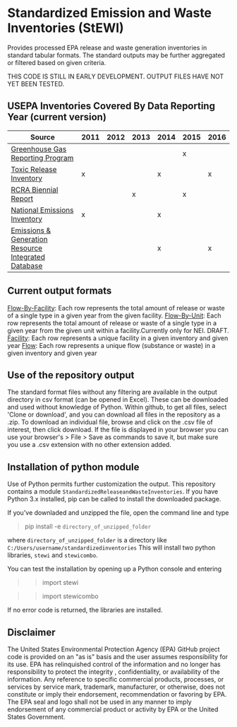 # Standardized Emission and Waste Inventories (StEWI)
Provides processed EPA release and waste generation inventories in standard tabular formats. 
The standard outputs may be further aggregated or filtered based on given criteria. 

THIS CODE IS STILL IN EARLY DEVELOPMENT. OUTPUT FILES HAVE NOT YET BEEN TESTED.

## USEPA Inventories Covered By Data Reporting Year (current version)
|Source|2011|2012|2013|2014|2015|2016|
|--|--|--|--|--|--|--|
|[Greenhouse Gas Reporting Program](https://www.epa.gov/ghgreporting)|||||x||
|[Toxic Release Inventory](https://www.epa.gov/toxics-release-inventory-tri-program)|x|||x||x|
|[RCRA Biennial Report](https://www.epa.gov/hwgenerators/biennial-hazardous-waste-report)|||x||x||
|[National Emissions Inventory](https://www.epa.gov/air-emissions-inventories/national-emissions-inventory-nei)|x|||x|||
|[Emissions & Generation Resource Integrated Database](https://www.epa.gov/energy/emissions-generation-resource-integrated-database-egrid)||||x||x|

## Current output formats
[Flow-By-Facility](./format%20specs/FlowByFacility.md): Each row represents the total amount of release or waste of a single type in a given year from the given facility.
[Flow-By-Unit](./format%20specs/FlowByUnit.md): Each row represents the total amount of release or waste of a single type in a given year from the given unit within a facility.Currently only for NEI. DRAFT.
[Facility](./format%20specs/Facility.md): Each row represents a unique facility in a given inventory and given year
[Flow](./format%20specs/Flow.md):  Each row represents a unique flow (substance or waste) in a given inventory and given year

## Use of the repository output
The standard format files without any filtering are available in the output directory in csv format (can be opened in Excel). These can be downloaded and used without knowledge of Python.
Within github, to get all files, select 'Clone or download', and you can download all files in the repository as a .zip.
To download an individual file, browse and click on the .csv file of interest, then click download. 
If the file is displayed in your browser you can use your browser's > File > Save as 
commands to save it, but make sure you use a .csv extension with no other extension added.

## Installation of python module
Use of Python permits further customization the output.
This repository contains a module `StandardizedReleaseandWasteInventories`. If you have Python 3.x installed, 
pip can be called to install the downloaded package. 

If you've downladed and unzipped the file, open the command line and type
>pip install -e `directory_of_unzipped_folder`

where `directory_of_unzipped_folder` is a directory like `C:/Users/username/standardizedinventories`
This will install two python libraries, `stewi` and `stewicombo`.

You can test the installation by opening up a Python console and entering
>> import stewi

>> import stewicombo

If no error code is returned, the libraries are installed.

## Disclaimer
The United States Environmental Protection Agency (EPA) GitHub project code is provided on an "as is" basis 
and the user assumes responsibility for its use.  EPA has relinquished control of the information and no longer 
has responsibility to protect the integrity , confidentiality, or availability of the information. 
Any reference to specific commercial products, processes, or services by service mark, trademark, manufacturer, 
or otherwise, does not constitute or imply their endorsement, recommendation or favoring by EPA.  
The EPA seal and logo shall not be used in any manner to imply endorsement of any commercial product or activity 
by EPA or the United States Government.
